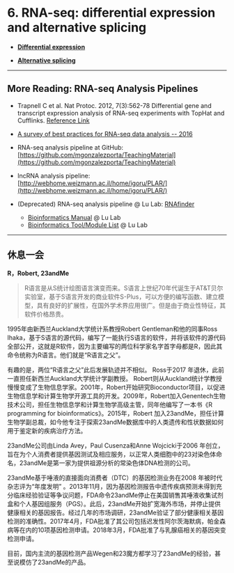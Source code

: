 # 6. RNA-seq: differential expression and alternative splicing

* [**Differential expression**](https://lulab.gitbooks.io/teaching/part-ii.-ngs-pipelines/6.1.differential-expression.html)

* [**Alternative splicing**](https://lulab.gitbooks.io/teaching/part-ii.-ngs-pipelines/6.2.alternative-splicing.html)


---

##  More Reading: RNA-seq Analysis Pipelines

* Trapnell C et al. Nat Protoc. 2012, 7(3):562-78 Differential gene and transcript expression analysis of RNA-seq experiments with TopHat and Cufflinks. [Reference Link](http://www.ncbi.nlm.nih.gov/pubmed/22383036)
* [A survey of best practices for RNA-seq data analysis -- 2016](https://genomebiology.biomedcentral.com/articles/10.1186/s13059-016-0881-8#Abs1)
* RNA-seq analysis pipeline at GitHub: [https://github.com/mgonzalezporta/TeachingMaterial](https://github.com/mgonzalezporta/TeachingMaterial)
* lncRNA analysis pipeline: [http://webhome.weizmann.ac.il/home/igoru/PLAR/](http://webhome.weizmann.ac.il/home/igoru/PLAR/)

* (Deprecated) RNA-seq analysis pipeline @ Lu Lab: [RNAfinder](http://bioinformatics.life.tsinghua.edu.cn/new_home/lulab-software/rnafinder.html)

  * [Bioinformatics Manual](http://www.ncrnalab.org/wiki/index.php/Bioinformatics_Manual) @ Lu Lab
  * [Bioinformatics Tool/Module List](http://www.ncrnalab.org/wiki/index.php/Research_@_Lu_Lab#in-house_Tools) @ Lu Lab


---

## 休息一会

**R，Robert, 23andMe**

> R语言是从S统计绘图语言演变而来。S语言上世纪70年代诞生于AT&T贝尔实验室，基于S语言开发的商业软件S-Plus，可以方便的编写函数、建立模型，具有良好的扩展性，在国外学术界应用很广。但是由于商业性特征，其软件价格昂贵。


1995年由新西兰Auckland大学统计系教授Robert Gentleman和他的同事Ross Ihaka，基于S语言的源代码，编写了一能执行S语言的软件，并将该软件的源代码全部公开，这就是R软件，因为主要编写的两位科学家名字首字母都是R，因此其命令统称为R语言。他们就是“R语言之父”。

有趣的是，两位“R语言之父”此后发展轨迹并不相似。 Ross于2017 年退休，此前一直担任新西兰Auckland大学统计学副教授。 Robert则从Auckland统计学教授慢慢变成了生物信息学家。2001年，Robert开始研究Bioconductor项目，以促进生物信息学和计算生物学开源工具的开发。2009年，Robert加入Genentech生物技术公司，担任生物信息学和计算生物学高级主管，同年他编写了一本书《R programming for bioinformatics》。2015年，Robert 加入23andMe，担任计算生物学副总裁，如今他专注于探索23andMe数据库中的人类遗传和性状数据如何用于鉴定新的疾病治疗方法。


23andMe公司由Linda Avey，Paul Cusenza和Anne Wojcicki于2006 年创立，旨在为个人消费者提供基因测试及相应服务，以正常人类细胞中的23对染色体命名，23andMe是第一家为提供祖源分析的常染色体DNA检测的公司。

23andMe基于唾液的直接面向消费者（DTC）的基因检测业务在2008 年被时代杂志评为“年度发明” 。2013年11月，因为基因检测报告中遗传疾病预测未得到充分临床经验验证等争议问题，FDA命令23andMe停止在美国销售其唾液收集试剂盒和个人基因组服务（PGS）。此后，23andMe开始扩宽海外市场，并停止提供健康相关的基因报告。经过几年的市场调研，23andMe验证了部分健康相关基因检测的准确性。2017年4月，FDA批准了其公司包括迟发性阿尔茨海默病，帕金森病等在内的10项基因检测申请。2018年3月，FDA批准了与乳腺癌相关的基因突变检测申请。

目前，国内主流的基因检测产品Wegen和23魔方都学习了23andMe的经验，甚至说模仿了23andMe的产品。


